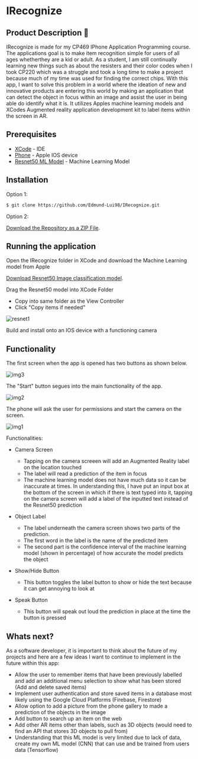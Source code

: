 # IRecognize

## Product Description 🔬

IRecognize is made for my CP469 IPhone Application Programming course. The applications goal is to make item recognition simple for users of all ages whetherthey are a kid or adult. As a student, I am still continually learning new things such as about the resisters and their color codes when I took CP220 which was a struggle and took a long time to make a project because much of my time was used for finding the correct chips. With this app, I want to solve this problem in a world where the ideation of new and innovative products are entering this world by making an application that can detect the object in focus within an image and assist the user in being able do identify what it is. It utilizes Apples machine learning models and XCodes Augmented reality application development kit to label items within the screen in AR. 

## Prerequisites 

- [XCode](https://developer.apple.com/xcode/ide/) - IDE
- [Phone](https://www.apple.com/ca/) - Apple IOS device 
- [Resnet50 ML Model](https://developer.apple.com/machine-learning/models/) - Machine Learning Model

## Installation 

Option 1:

```bash
$ git clone https://github.com/Edmund-Lui98/IRecognize.git
```

Option 2:

[Download the Repository as a ZIP File](https://github.com/Edmund-Lui98/IRecognize/archive/master.zip).

## Running the application

Open the IRecognize folder in XCode and download the Machine Learning model from Apple

[Download Resnet50 Image classification model](https://developer.apple.com/machine-learning/models/).

Drag the Resnet50 model into XCode Folder
- Copy into same folder as the View Controller 
- Click "Copy items if needed"

![resnet1](https://user-images.githubusercontent.com/48935039/80428492-f9d37900-88b7-11ea-8003-1ca6ad417c42.jpg)

Build and install onto an IOS device with a functioning camera

## Functionality 

The first screen when the app is opened has two buttons as shown below.

![img3](https://user-images.githubusercontent.com/48935039/80431042-5a65b480-88be-11ea-97e1-fa57106e98c5.jpg)

The "Start" button segues into the main functionality of the app.

![img2](https://user-images.githubusercontent.com/48935039/80431021-520d7980-88be-11ea-9fc1-6c8b61394829.jpg)

The phone will ask the user for permissions and start the camera on the screen. 

![img1](https://user-images.githubusercontent.com/48935039/80430992-4326c700-88be-11ea-8b64-5fa49caaeacb.jpg)

Functionalities:

- Camera Screen
  - Tapping on the camera screeen will add an Augmented Reality label on the location touched
  - The label will read a prediction of the item in focus 
  - The machine learning model does not have much data so it can be inaccurate at times. In understanding this, I have put an input box at the bottom of the screen in which if there is text typed into it, tapping on the camera screen will add a label of the inputted text instead of the Resnet50 prediction
  
- Object Label
  - The label underneath the camera screen shows two parts of the prediction.
  - The first word in the label is the name of the predicted item
  - The second part is the confidence interval of the machine learning model (shown in percentage) of how accurate the model predicts the object
  
- Show/Hide Button
  - This button toggles the label button to show or hide the text because it can get annoying to look at
  
- Speak Button
  - This button will speak out loud the prediction in place at the time the button is pressed
  
## Whats next?

As a software developer, it is important to think about the future of my projects and here are a few ideas I want to continue to implement in the future within this app:
- Allow the user to remember items that have been previously labelled and add an additional menu selection to show what has been stored (Add and delete saved items) 
- Implement user authentication and store saved items in a database most likely using the Google Cloud Platforms (Firebase, Firestore)
- Allow option to add a picture from the phone gallery to made a prediction of the objects in the image
- Add button to search up an item on the web
- Add other AR items other than labels, such as 3D objects (would need to find an API that stores 3D objects to pull from)
- Understanding that this ML model is very limited due to lack of data, create my own ML model (CNN) that can use and be trained from users data (Tensorflow)
